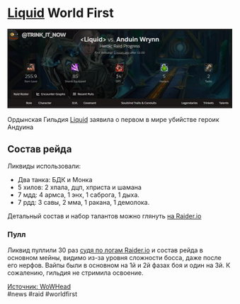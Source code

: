 # [Liquid](https://raider.io/guilds/us/illidan/Liquid) World First

<center>
<img src=https://github.com/MagicalCow/TrinkIT-News/blob/main/Assets/WH326180/WH326180-1.jpg float=center border=2>
</center>

Ордынская Гильдия [Liquid](https://raider.io/guilds/us/illidan/Liquid) заявила о первом в мире убийстве героик Андуина

## Состав рейда
Ликвиды использовали:
* Два танка: БДК и Монка
* 5 хилов: 2 хпала, дцп, хприста и шамана
* 7 мдд: 4 армса, 1 энх, 1 саброга, 1 дыха.
* 7 рдд: 3 савы, 2 мма, 1 ракана, 1 демолока.

Детальный состав и набор талантов можно глянуть [на Raider.io](https://raider.io/guilds/us/illidan/Liquid/raid-encounters/heroic/sepulcher-of-the-first-ones/anduin-wrynn)

### Пулл

Ликвид пуллили 30 раз [судя по логам Raider.io](https://raider.io/guilds/us/illidan/Liquid/raid-encounters/heroic/sepulcher-of-the-first-ones/anduin-wrynn) и состав рейда в основном мейны, видимо из-за уровня сложности босса, даже после его нерфов. Вайпы были в основном на 1й и 2й фазах боя и один на 3й. К сожалению, гильдия не стримила освоение.

[Источник: WoWHead](https://www.wowhead.com/news/liquid-claims-world-first-heroic-anduin-326180)  
#news #raid #worldfirst